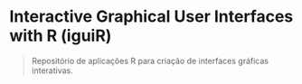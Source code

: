 Interactive Graphical User Interfaces with R (iguiR)
=============================================================================

> Repositório de aplicações R para criação de interfaces gráficas interativas.
